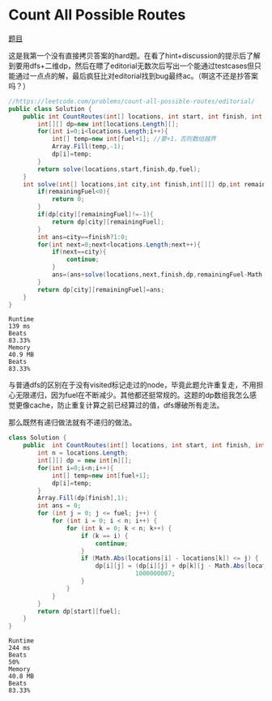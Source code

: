 # Count All Possible Routes

[题目](https://leetcode.com/problems/count-all-possible-routes/description/)

这是我第一个没有直接拷贝答案的hard题。在看了hint+discussion的提示后了解到要用dfs+二维dp，然后在瞟了editorial无数次后写出一个能通过testcases但只能通过一点点的解，最后疯狂比对editorial找到bug最终ac。（啊这不还是抄答案吗？）
```c#
//https://leetcode.com/problems/count-all-possible-routes/editorial/
public class Solution {
    public int CountRoutes(int[] locations, int start, int finish, int fuel) {
        int[][] dp=new int[locations.Length][];
        for(int i=0;i<locations.Length;i++){
            int[] temp=new int[fuel+1]; //要+1，否则数组越界
            Array.Fill(temp,-1);
            dp[i]=temp;
        }
        return solve(locations,start,finish,dp,fuel);
    }
    int solve(int[] locations,int city,int finish,int[][] dp,int remainingFuel){
        if(remainingFuel<0){
            return 0;
        }
        if(dp[city][remainingFuel]!=-1){
            return dp[city][remainingFuel];
        }
        int ans=city==finish?1:0;
        for(int next=0;next<locations.Length;next++){
            if(next==city){
                continue;
            }
            ans=(ans+solve(locations,next,finish,dp,remainingFuel-Math.Abs(locations[city]-locations[next])))%1000000007; //注意必须要ans+solve后再模，只模solve然后加上ans的话不对
        }
        return dp[city][remainingFuel]=ans;
    }
}
```
```
Runtime
139 ms
Beats
83.33%
Memory
40.9 MB
Beats
83.33%
```
与普通dfs的区别在于没有visited标记走过的node，毕竟此题允许重复走，不用担心无限递归，因为fuel在不断减少。其他都还挺常规的。这题的dp数组我怎么感觉更像cache，防止重复计算之前已经算过的值，dfs爆破所有走法。

那么既然有递归做法就有不递归的做法。
```c#
class Solution {
    public  int CountRoutes(int[] locations, int start, int finish, int fuel) {
        int n = locations.Length;
        int[][] dp = new int[n][];
        for(int i=0;i<n;i++){
            int[] temp=new int[fuel+1];
            dp[i]=temp;
        }
        Array.Fill(dp[finish],1);
        int ans = 0;
        for (int j = 0; j <= fuel; j++) {
            for (int i = 0; i < n; i++) {
                for (int k = 0; k < n; k++) {
                    if (k == i) {
                        continue;
                    }
                    if (Math.Abs(locations[i] - locations[k]) <= j) {
                        dp[i][j] = (dp[i][j] + dp[k][j - Math.Abs(locations[i] - locations[k])]) %
                                   1000000007;
                    }
                }
            }
        }
        return dp[start][fuel];
    }
}
```
```
Runtime
244 ms
Beats
50%
Memory
40.8 MB
Beats
83.33%
```